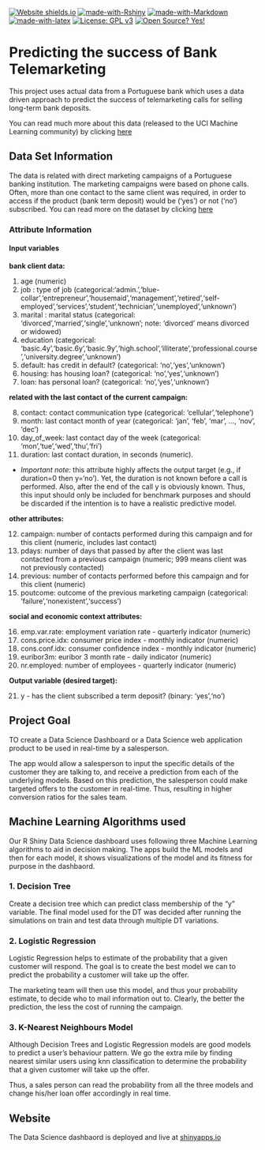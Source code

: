 
<!-- README.md is generated from README.Rmd. Please edit that file -->

<!-- badges: start -->

[![Website
shields.io](https://img.shields.io/website-up-down-green-red/http/shields.io.svg)](https://mayankagrawalbond.shinyapps.io/bank-loan-predictor/?_ga=2.43787621.1585505381.1620456629-490162545.1601963405)
[![made-with-Rshiny](https://img.shields.io/badge/Made%20with-RShiny-blue?style=plastic&logo=r)](https://shiny.rstudio.com/)
[![made-with-Markdown](https://img.shields.io/badge/Made%20with-Markdown-1f425f.svg)](http://commonmark.org)
[![made-with-latex](https://img.shields.io/badge/Made%20with-LaTeX-1f425f.svg)](https://www.latex-project.org/)
[![License: GPL
v3](https://img.shields.io/badge/License-GPLv3-blue.svg)](https://www.gnu.org/licenses/gpl-3.0)
[![Open Source?
Yes\!](https://badgen.net/badge/Open%20Source%20%3F/Yes%21/blue?icon=github)]()

<!-- badges: end -->

# Predicting the success of Bank Telemarketing

This project uses actual data from a Portuguese bank which uses a data
driven approach to predict the success of telemarketing calls for
selling long-term bank deposits.

You can read much more about this data (released to the UCI Machine
Learning community) by clicking
[here](https://archive.ics.uci.edu/ml/datasets/Bank+Marketing#)

## Data Set Information

The data is related with direct marketing campaigns of a Portuguese
banking institution. The marketing campaigns were based on phone calls.
Often, more than one contact to the same client was required, in order
to access if the product (bank term deposit) would be (‘yes’) or not
(‘no’) subscribed. You can read more on the dataset by clicking
[here](https://archive.ics.uci.edu/ml/datasets/Bank+Marketing#)

### Attribute Information

#### Input variables

**bank client data:**

1.  age (numeric)
2.  job : type of job
    (categorical:‘admin.’,‘blue-collar’,‘entrepreneur’,‘housemaid’,‘management’,‘retired’,‘self-employed’,‘services’,‘student’,‘technician’,‘unemployed’,‘unknown’)
3.  marital : marital status (categorical:
    ‘divorced’,‘married’,‘single’,‘unknown’; note:
    ‘divorced’ means divorced or widowed)
4.  education (categorical:
    ‘basic.4y’,‘basic.6y’,‘basic.9y’,‘high.school’,‘illiterate’,‘professional.course’,‘university.degree’,‘unknown’)
5.  default: has credit in default? (categorical: ‘no’,‘yes’,‘unknown’)
6.  housing: has housing loan? (categorical: ‘no’,‘yes’,‘unknown’)
7.  loan: has personal loan? (categorical: ‘no’,‘yes’,‘unknown’)

**related with the last contact of the current campaign:**

8.  contact: contact communication type (categorical:
    ‘cellular’,‘telephone’)
9.  month: last contact month of year (categorical: ‘jan’, ‘feb’, ‘mar’,
    …, ‘nov’, ‘dec’)
10. day\_of\_week: last contact day of the week (categorical:
    ‘mon’,‘tue’,‘wed’,‘thu’,‘fri’)
11. duration: last contact duration, in seconds (numeric).

<!-- end list -->

  - *Important note:* this attribute highly affects the output target
    (e.g., if duration=0 then y=‘no’). Yet, the duration is not known
    before a call is performed. Also, after the end of the call y is
    obviously known. Thus, this input should only be included for
    benchmark purposes and should be discarded if the intention is to
    have a realistic predictive model.

**other attributes:**

12. campaign: number of contacts performed during this campaign and for
    this client (numeric, includes last contact)
13. pdays: number of days that passed by after the client was last
    contacted from a previous campaign (numeric; 999 means client was
    not previously contacted)
14. previous: number of contacts performed before this campaign and for
    this client (numeric)
15. poutcome: outcome of the previous marketing campaign (categorical:
    ‘failure’,‘nonexistent’,‘success’)

**social and economic context attributes:**

16. emp.var.rate: employment variation rate - quarterly indicator
    (numeric)
17. cons.price.idx: consumer price index - monthly indicator (numeric)
18. cons.conf.idx: consumer confidence index - monthly indicator
    (numeric)
19. euribor3m: euribor 3 month rate - daily indicator (numeric)
20. nr.employed: number of employees - quarterly indicator (numeric)

**Output variable (desired target):**

21. y - has the client subscribed a term deposit? (binary: ‘yes’,‘no’)

## Project Goal

TO create a Data Science Dashboard or a Data Science web application
product to be used in real-time by a salesperson.

The app would allow a salesperson to input the specific details of the
customer they are talking to, and receive a prediction from each of the
underlying models. Based on this prediction, the salesperson could make
targeted offers to the customer in real-time. Thus, resulting in higher
conversion ratios for the sales team.

## Machine Learning Algorithms used

Our R Shiny Data Science dashboard uses following three Machine Learning
algorithms to aid in decision making. The apps build the ML models and
then for each model, it shows visualizations of the model and its
fitness for purpose in the dashbaord.

### 1\. Decision Tree

Create a decision tree which can predict class membership of the “y”
variable. The final model used for the DT was decided after running the
simulations on train and test data through multiple DT variations.

### 2\. Logistic Regression

Logistic Regression helps to estimate of the probability that a given
customer will respond. The goal is to create the best model we can to
predict the probability a customer will take up the offer.

The marketing team will then use this model, and thus your probability
estimate, to decide who to mail information out to. Clearly, the better
the prediction, the less the cost of running the campaign.

### 3\. K-Nearest Neighbours Model

Although Decision Trees and Logistic Regression models are good models
to predict a user’s behaviour pattern. We go the extra mile by finding
nearest similar users using knn classification to determine the
probability that a given customer will take up the offer.

Thus, a sales person can read the probability from all the three models
and change his/her loan offer accordingly in real time.

## Website

The Data Science dashbaord is deployed and live at
[shinyapps.io](https://mayankagrawalbond.shinyapps.io/bank-loan-predictor/?_ga=2.47399015.1585505381.1620456629-490162545.1601963405)

